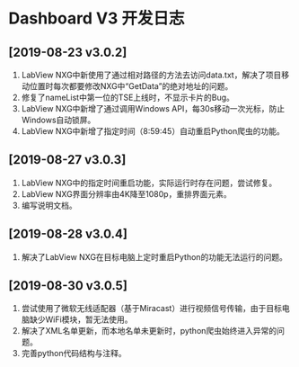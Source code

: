 # **Dashboard V3** 开发日志

## **[2019-08-23 v3.0.2]**

1. LabView NXG中新使用了通过相对路径的方法去访问data.txt，解决了项目移动位置时每次都要修改NXG中“GetData”的绝对地址的问题。
2. 修复了nameList中第一位的TSE上线时，不显示卡片的Bug。
3. LabView NXG中新增了通过调用Windows API，每30s移动一次光标，防止Windows自动锁屏。
4. LabView NXG中新增了指定时间（8:59:45）自动重启Python爬虫的功能。

## **[2019-08-27 v3.0.3]**

1. LabView NXG中的指定时间重启功能，实际运行时存在问题，尝试修复。
2. LabView NXG界面分辨率由4K降至1080p，重排界面元素。
3. 编写说明文档。

## **[2019-08-28 v3.0.4]**

1. 解决了LabView NXG在目标电脑上定时重启Python的功能无法运行的问题。

## **[2019-08-30 v3.0.5]**

1. 尝试使用了微软无线适配器（基于Miracast）进行视频信号传输，由于目标电脑缺少WiFi模块，暂无法使用。
2. 解决了XML名单更新，而本地名单未更新时，python爬虫始终进入异常的问题。
3. 完善python代码结构与注释。

